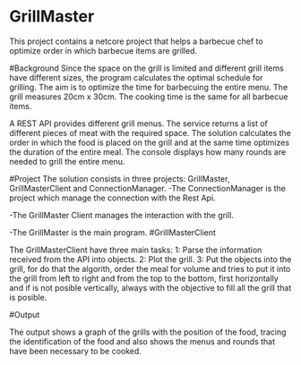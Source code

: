 # GrillMaster
This project contains a netcore project that helps a barbecue chef  to optimize order in which barbecue items are grilled.

#Background
Since the space on the grill is limited and different grill items have different sizes, the program calculates the optimal schedule for grilling. The aim is to optimize the time for barbecuing the entire menu. The grill measures 20cm x 30cm. The cooking time is the same for all barbecue items.

A REST API provides different grill menus. The service returns a list of different pieces of meat with the required space. The solution calculates the order in which the food is placed on the grill and at the same time optimizes the duration of the entire meal. The console displays how many rounds are needed to grill the entire menu.

#Project
The solution consists in three projects: GrillMaster, GrillMasterClient and ConnectionManager.
  -The ConnectionManager is the project which manage the connection with the Rest Api.

  -The GrillMaster Client manages the interaction with the grill.

  -The GrillMaster is the main program.
#GrillMasterClient

The GrillMasterClient have three main tasks:
1: Parse the information received from the API into objects.
2: Plot the grill.
3: Put the objects into the grill, for do that the algorith, order the meal for volume and tries to put it into the grill from left to right and from the top to the bottom, first horizontally and if is not posible vertically, always with the objective to fill all the grill that is posible.


#Output

The output shows a graph of the grills with the position of the food, tracing the identification of the food and also shows the menus and rounds that have been necessary to be cooked.



